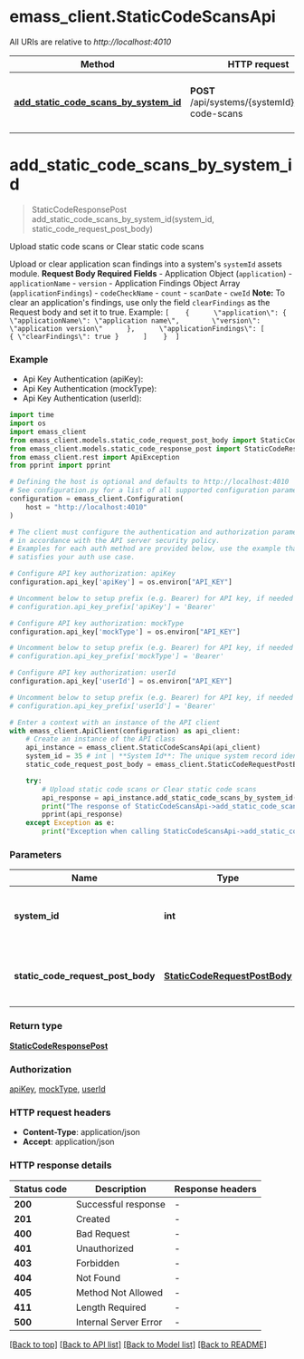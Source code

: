 # emass_client.StaticCodeScansApi

All URIs are relative to *http://localhost:4010*

Method | HTTP request | Description
------------- | ------------- | -------------
[**add_static_code_scans_by_system_id**](StaticCodeScansApi.md#add_static_code_scans_by_system_id) | **POST** /api/systems/{systemId}/static-code-scans | Upload static code scans or Clear static code scans


# **add_static_code_scans_by_system_id**
> StaticCodeResponsePost add_static_code_scans_by_system_id(system_id, static_code_request_post_body)

Upload static code scans or Clear static code scans

Upload or clear application scan findings into a system's `systemId` assets module.  **Request Body Required Fields** - Application Object (`application`)   - `applicationName`   - `version` - Application Findings Object Array (`applicationFindings`)   - `codeCheckName`   - `count`   - `scanDate`             - `cweId`  **Note:** To clear an application's findings, use only the field `clearFindings` as the Request body and set it to true. Example:  ``` [    {      \"application\": {        \"applicationName\": \"application name\",        \"version\": \"application version\"      },      \"applicationFindings\": [        { \"clearFindings\": true }      ]    }  ] ```

### Example

* Api Key Authentication (apiKey):
* Api Key Authentication (mockType):
* Api Key Authentication (userId):
```python
import time
import os
import emass_client
from emass_client.models.static_code_request_post_body import StaticCodeRequestPostBody
from emass_client.models.static_code_response_post import StaticCodeResponsePost
from emass_client.rest import ApiException
from pprint import pprint

# Defining the host is optional and defaults to http://localhost:4010
# See configuration.py for a list of all supported configuration parameters.
configuration = emass_client.Configuration(
    host = "http://localhost:4010"
)

# The client must configure the authentication and authorization parameters
# in accordance with the API server security policy.
# Examples for each auth method are provided below, use the example that
# satisfies your auth use case.

# Configure API key authorization: apiKey
configuration.api_key['apiKey'] = os.environ["API_KEY"]

# Uncomment below to setup prefix (e.g. Bearer) for API key, if needed
# configuration.api_key_prefix['apiKey'] = 'Bearer'

# Configure API key authorization: mockType
configuration.api_key['mockType'] = os.environ["API_KEY"]

# Uncomment below to setup prefix (e.g. Bearer) for API key, if needed
# configuration.api_key_prefix['mockType'] = 'Bearer'

# Configure API key authorization: userId
configuration.api_key['userId'] = os.environ["API_KEY"]

# Uncomment below to setup prefix (e.g. Bearer) for API key, if needed
# configuration.api_key_prefix['userId'] = 'Bearer'

# Enter a context with an instance of the API client
with emass_client.ApiClient(configuration) as api_client:
    # Create an instance of the API class
    api_instance = emass_client.StaticCodeScansApi(api_client)
    system_id = 35 # int | **System Id**: The unique system record identifier.
    static_code_request_post_body = emass_client.StaticCodeRequestPostBody() # StaticCodeRequestPostBody | Add static code scans or Clear static code scans

    try:
        # Upload static code scans or Clear static code scans
        api_response = api_instance.add_static_code_scans_by_system_id(system_id, static_code_request_post_body)
        print("The response of StaticCodeScansApi->add_static_code_scans_by_system_id:\n")
        pprint(api_response)
    except Exception as e:
        print("Exception when calling StaticCodeScansApi->add_static_code_scans_by_system_id: %s\n" % e)
```



### Parameters

Name | Type | Description  | Notes
------------- | ------------- | ------------- | -------------
 **system_id** | **int**| **System Id**: The unique system record identifier. | 
 **static_code_request_post_body** | [**StaticCodeRequestPostBody**](StaticCodeRequestPostBody.md)| Add static code scans or Clear static code scans | 

### Return type

[**StaticCodeResponsePost**](StaticCodeResponsePost.md)

### Authorization

[apiKey](../README.md#apiKey), [mockType](../README.md#mockType), [userId](../README.md#userId)

### HTTP request headers

 - **Content-Type**: application/json
 - **Accept**: application/json

### HTTP response details
| Status code | Description | Response headers |
|-------------|-------------|------------------|
**200** | Successful response |  -  |
**201** | Created |  -  |
**400** | Bad Request |  -  |
**401** | Unauthorized |  -  |
**403** | Forbidden |  -  |
**404** | Not Found |  -  |
**405** | Method Not Allowed |  -  |
**411** | Length Required |  -  |
**500** | Internal Server Error |  -  |

[[Back to top]](#) [[Back to API list]](../README.md#documentation-for-api-endpoints) [[Back to Model list]](../README.md#documentation-for-models) [[Back to README]](../README.md)

